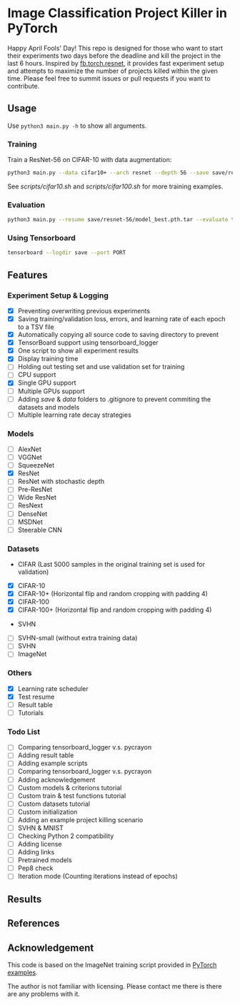 # Image Classification Project Killer in PyTorch
Happy April Fools' Day!
This repo is designed for those who want to start their experiments two days before the deadline and kill the project in the last 6 hours.
Inspired by [fb.torch.resnet](https://github.com/facebook/fb.resnet.torch),
it provides fast experiment setup and attempts to maximize the number of projects killed within the given time.
Please feel free to summit issues or pull requests if you want to contribute.

## Usage
Use `python3 main.py -h` to show all arguments.

### Training
Train a ResNet-56 on CIFAR-10 with data augmentation:
```sh
python3 main.py --data cifar10+ --arch resnet --depth 56 --save save/resnet-56 --epochs 164
```
See *scripts/cifar10.sh* and *scripts/cifar100.sh* for more training examples.
### Evaluation
```sh
python3 main.py --resume save/resnet-56/model_best.pth.tar --evaluate test --data cifar10+
```
### Using Tensorboard
```sh
tensorboard --logdir save --port PORT
```

## Features

### Experiment Setup & Logging
- [x] Preventing overwriting previous experiments
- [x] Saving training/validation loss, errors, and learning rate of each epoch to a TSV file
- [x] Automatically copying all source code to saving directory to prevent
- [x] TensorBoard support using tensorboard_logger
- [x] One script to show all experiment results
- [x] Display training time
- [ ] Holding out testing set and use validation set for training
- [ ] CPU support
- [x] Single GPU support
- [ ] Multiple GPUs support
- [ ] Adding *save* & *data* folders to .gitignore to prevent commiting the datasets and models
- [ ] Multiple learning rate decay strategies

### Models
- [ ] AlexNet
- [ ] VGGNet
- [ ] SqueezeNet
- [x] ResNet
- [ ] ResNet with stochastic depth
- [ ] Pre-ResNet
- [ ] Wide ResNet
- [ ] ResNext
- [ ] DenseNet
- [ ] MSDNet
- [ ] Steerable CNN

### Datasets
- CIFAR (Last 5000 samples in the original training set is used for validation)
 - [x] CIFAR-10
 - [x] CIFAR-10+ (Horizontal flip and random cropping with padding 4)
 - [x] CIFAR-100
 - [x] CIFAR-100+ (Horizontal flip and random cropping with padding 4)
- SVHN
 - [ ] SVHN-small (without extra training data)
 - [ ] SVHN
- [ ] ImageNet

### Others
- [x] Learning rate scheduler
- [x] Test resume
- [ ] Result table
- [ ] Tutorials

### Todo List
- [ ] Comparing tensorboard\_logger v.s. pycrayon
- [ ] Adding result table
- [ ] Adding example scripts
- [ ] Comparing tensorboard\_logger v.s. pycrayon
- [ ] Adding acknowledgement
- [ ] Custom models & criterions tutorial
- [ ] Custom train & test functions tutorial
- [ ] Custom datasets tutorial
- [ ] Custom initialization
- [ ] Adding an example project killing scenario
- [ ] SVHN & MNIST
- [ ] Checking Python 2 compatibility
- [ ] Adding license
- [ ] Adding links
- [ ] Pretrained models
- [ ] Pep8 check
- [ ] Iteration mode (Counting iterations instead of epochs)

## Results

## References

## Acknowledgement
This code is based on the ImageNet training script provided in [PyTorch examples](https://github.com/pytorch/examples/blob/master/imagenet/main.py).

The author is not familiar with licensing. Please contact me there is there are any problems with it.
